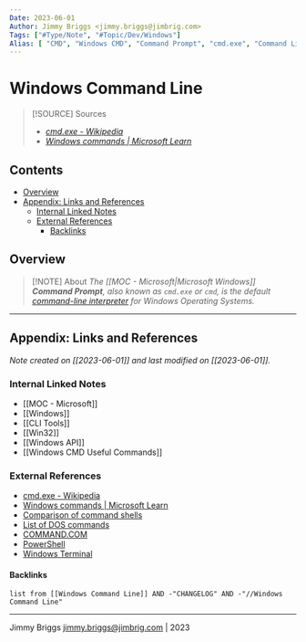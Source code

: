 ```yaml
---
Date: 2023-06-01
Author: Jimmy Briggs <jimmy.briggs@jimbrig.com>
Tags: ["#Type/Note", "#Topic/Dev/Windows"]
Alias: [ "CMD", "Windows CMD", "Command Prompt", "cmd.exe", "Command Line Interpreter", "Command Processor Shell", "DOS Batch", "Win32 Console" ]
---
```


# Windows Command Line

> [!SOURCE] Sources
> - *[cmd.exe - Wikipedia](https://en.wikipedia.org/wiki/Cmd.exe)*
> - *[Windows commands | Microsoft Learn](https://learn.microsoft.com/en-us/windows-server/administration/windows-commands/windows-commands)*

## Contents

- [Overview](#overview)
- [Appendix: Links and References](#appendix-links-and-references)
	- [Internal Linked Notes](#internal-linked-notes)
	- [External References](#external-references)
		- [Backlinks](#backlinks)

## Overview

> [!NOTE] About
> *The [[MOC - Microsoft|Microsoft Windows]] **Command Prompt**, also known as `cmd.exe` or `cmd`, is the default  [command-line interpreter](https://en.wikipedia.org/wiki/Command-line_interpreter) for Windows Operating Systems.*




***

## Appendix: Links and References

*Note created on [[2023-06-01]] and last modified on [[2023-06-01]].*

### Internal Linked Notes

- [[MOC - Microsoft]]
- [[Windows]]
- [[CLI Tools]]
- [[Win32]]
- [[Windows API]]
- [[Windows CMD Useful Commands]]

### External References

- [cmd.exe - Wikipedia](https://en.wikipedia.org/wiki/Cmd.exe)
- [Windows commands | Microsoft Learn](https://learn.microsoft.com/en-us/windows-server/administration/windows-commands/windows-commands)
- [Comparison of command shells](https://en.wikipedia.org/wiki/Comparison_of_command_shells "Comparison of command shells")
- [List of DOS commands](https://en.wikipedia.org/wiki/List_of_DOS_commands "List of DOS commands")
- [COMMAND.COM](https://en.wikipedia.org/wiki/COMMAND.COM "COMMAND.COM")
- [PowerShell](https://en.wikipedia.org/wiki/PowerShell "PowerShell")
- [Windows Terminal](https://en.wikipedia.org/wiki/Windows_Terminal "Windows Terminal")

#### Backlinks

```dataview
list from [[Windows Command Line]] AND -"CHANGELOG" AND -"//Windows Command Line"
```


***

Jimmy Briggs <jimmy.briggs@jimbrig.com> | 2023

